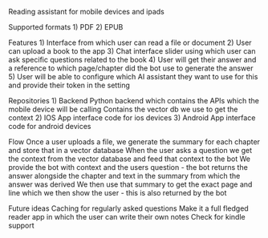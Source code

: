 Reading assistant for mobile devices and ipads

Supported formats
    1) PDF
    2) EPUB

Features
    1) Interface from which user can read a file or document
    2) User can upload a book to the app
    3) Chat interface slider using which user can ask specific questions related to the book
    4) User will get their answer and a reference to which page/chapter did the bot use to generate the answer
    5) User will be able to configure which AI assistant they want to use for this and provide their token in the setting

Repositories
    1) Backend
        Python backend which contains the APIs which the mobile device will be calling
        Contains the vector db we use to get the context
    2) IOS
        App interface code for ios devices
    3) Android
        App interface code for android devices

Flow
    Once a user uploads a file, we generate the summary for each chapter and store that in a vector database
    When the user asks a question we get the context from the vector database and feed that context to the bot 
    We provide the bot with context and the users question - the bot returns the answer alongside the chapter and text in the summary from which the answer was derived
    We then use that summary to get the exact page and line which we then show the user - this is also returned by the bot

Future ideas
    Caching for regularly asked questions
    Make it a full fledged reader app in which the user can write their own notes
    Check for kindle support
